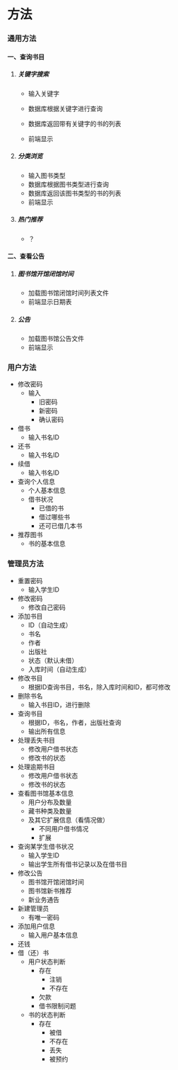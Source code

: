 # 方法

<!--通用方法为未经登陆操作即可使用-->

### 通用方法

#### 一、查询书目

1. ##### 关键字搜索

   * 输入关键字

   * 数据库根据关键字进行查询
   * 数据库返回带有关键字的书的列表
   * 前端显示

2. ##### 分类浏览

   * 输入图书类型
   * 数据库根据图书类型进行查询
   * 数据库返回该图书类型的书的列表
   * 前端显示

3. ##### 热门推荐

   * ？

#### 二、查看公告

1. ##### 图书馆开馆闭馆时间

   - 加载图书馆闭馆时间列表文件
   - 前端显示日期表

2. ##### 公告

   * 加载图书馆公告文件
   * 前端显示

<!--用户方法为用户进行登陆操作成功之后方可使用-->

### 用户方法















- 修改密码
  - 输入
    - 旧密码
    - 新密码
    - 确认密码
- 借书
  - 输入书名ID
- 还书
  - 输入书名ID
- 续借
  - 输入书名ID
- 查询个人信息
  - 个人基本信息
  - 借书状况
    - 已借的书
    - 借过哪些书
    - 还可已借几本书
- 推荐图书
  - 书的基本信息

<!--管理员方法为管理员进行登陆操作成功之后方可使用-->

### 管理员方法

- 重置密码
  - 输入学生ID
- 修改密码
  - 修改自己密码
- 添加书目
  - ID（自动生成）
  - 书名
  - 作者
  - 出版社
  - 状态（默认未借）
  - 入库时间（自动生成）
- 修改书目
  - 根据ID查询书目，书名，除入库时间和ID，都可修改
- 删除书名
  - 输入书目ID，进行删除
- 查询书目
  - 根据ID，书名，作者，出版社查询
  - 输出所有信息
- 处理丢失书目
  - 修改用户借书状态
  - 修改书的状态
- 处理逾期书目
  - 修改用户借书状态
  - 修改书的状态
- 查看图书馆基本信息
  - 用户分布及数量
  - 藏书种类及数量
  - 及其它扩展信息（看情况做）
    - 不同用户借书情况
    - 扩展
- 查询某学生借书状况
  - 输入学生ID
  - 输出学生所有借书记录以及在借书目
- 修改公告
  - 图书馆开馆闭馆时间
  - 图书馆新书推荐
  - 新业务通告
- 新建管理员
  - 有唯一密码
- 添加用户信息
  - 输入用户基本信息
- 还钱 
- 借（还）书
  - 用户状态判断
    - 存在
      - 注销
      - 不存在
    - 欠款
    - 借书限制问题
  - 书的状态判断
    - 存在
      - 被借
      - 不存在
      - 丢失
      - 被预约



   